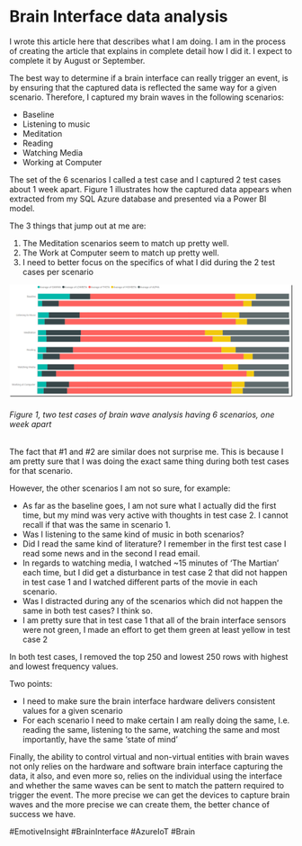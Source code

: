 # Brain Interface data analysis

I wrote this article here that describes what I am doing.  I am in the process of creating the article that explains in complete detail how I did it.  I expect to complete it by August or September.

The best way to determine if a brain interface can really trigger an event, is by ensuring that the captured data is reflected the same way for a given scenario.  Therefore, I captured my brain waves in the following scenarios:

+ Baseline
+ Listening to music
+ Meditation
+ Reading
+ Watching Media
+ Working at Computer

The set of the 6 scenarios I called a test case and I captured 2 test cases about 1 week apart.  Figure 1 illustrates how the captured data appears when extracted from my SQL Azure database and presented via a Power BI model.

The 3 things that jump out at me are:

1. The Meditation scenarios seem to match up pretty well.
2. The Work at Computer seem to match up pretty well.
3. I need to better focus on the specifics of what I did during the 2 test cases per scenario

![two test cases of brain wave analysis having 6 scenarios, one week apart][FIGURE1]
###### Figure 1, two test cases of brain wave analysis having 6 scenarios, one week apart

The fact that #1 and #2 are similar does not surprise me.  This is because I am pretty sure that I was doing the exact same thing during both test cases for that scenario.

However, the other scenarios I am not so sure, for example:

+ As far as the baseline goes, I am not sure what I actually did the first time, but my mind was very active with thoughts in test case 2.  I cannot recall if that was the same in scenario 1.
+ Was I listening to the same kind of music in both scenarios?
+ Did I read the same kind of literature?  I remember in the first test case I read some news and in the second I read email.
+ In regards to watching media, I watched ~15 minutes of ‘The Martian’ each time, but I did get a disturbance in test case 2 that did not happen in test case 1 and I watched different parts of the movie in each scenario.
+ Was I distracted during any of the scenarios which did not happen the same in both test cases?  I think so.
+ I am pretty sure that in test case 1 that all of the brain interface sensors were not green, I made an effort to get them green at least yellow in test case 2

In both test cases, I removed the top 250 and lowest 250 rows with highest and lowest frequency values.

Two points:

+ I need to make sure the brain interface hardware delivers consistent values for a given scenario
+ For each scenario I need to make certain I am really doing the same, I.e. reading the same, listening to the same, watching the same and most importantly, have the same ‘state of mind’

Finally, the ability to control virtual and non-virtual entities with brain waves not only relies on the hardware and software brain interface capturing the data, it also, and even more so, relies on the individual using the interface and whether the same waves can be sent to match the pattern required to trigger the event.  The more precise we can get the devices to capture brain waves and the more precise we can create them, the better chance of success we have.

#EmotiveInsight #BrainInterface #AzureIoT #Brain

[FIGURE1]: ../images/2016/msdn-0940.png "Figure 1, two test cases of brain wave analysis having 6 scenarios, one week apart"

[LINK1]: https://blogs.msdn.microsoft.com/benjaminperkins/2016/06/27/uploading-my-brain-waves-to-the-cloud-azure-iot-hub-and-emotiv-brain-interface/
